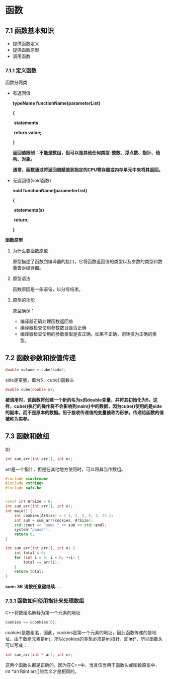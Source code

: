 # 函数

## 7.1 函数基本知识

- 提供函数定义
- 提供函数原型
- 调用函数



### 7.1.1 定义函数

函数分两类

- 有返回值

  **typeName functionName(parameterList)**

  **{**

  ​    **statements**

  ​    **return value;**

  **}**

  **返回值限制：不能是数组，但可以是其他任何类型-整数、浮点数、指针、结构、对象。**

  **通常，函数通过将返回值赋值到指定的CPU寄存器或内存单元中来将其返回。**

- 无返回值(void函数)

  **void functionName(parameterList)**

  **{**

  ​    **statements(s)**

  ​    **return;**

  **}**

  

**函数原型**

1. 为什么要函数原型

   原型描述了函数到编译器的接口，它将函数返回值的类型以及参数的类型和数量告诉编译器。

2. 原型语法

   函数原因是一条语句，以分号结束。

3. 原型的功能

   原型确保：

   - 编译器正确处理函数返回值
   - 编译器检查使用参数数目是否正确
   - 编译器检查使用的参数类型是否正确。如果不正确，则转换为正确的类型。



## 7.2 函数参数和按值传递

```c++
double volume = cube(side);
```

side是变量，值为5，cube()函数头

```c++
double cube(double x);
```

**被调用时，该函数将创建一个新的名为x的double变量，并将其初始化为5。这样，cube()执行的操作将不会影响到main()中的数据，因为cube()使用的是side的副本，而不是原本的数据。用于接收传递值的变量被称为形参。传递给函数的值被称为实参。**



## 7.3 函数和数组

如

```c++
int sum_arr(int arr[], int n);
```

arr是一个指针，但是在其他地方使用时，可以将其当作数组。

```c++
#include <iostream>
#include <string>
#include <afx.h>


const int ArSize = 8;
int sum_arr(int arr[], int n);
int main() {
	int cookies[ArSize] = { 1, 2, 3, 5, 2, 23 };
	int sum = sum_arr(cookies, ArSize);
	std::cout << "sum: " << sum << std::endl;
	system("pause");
	return 0;
}

int sum_arr(int arr[], int n) {
	int total = 0;
	for (int i = 0; i < n; ++i) {
		total += arr[i];
	}
	return total;
}
```

**sum: 36**
**请按任意键继续. . .**



### 7.3.1 函数如何使用指针来处理数组

C++将数组名解释为第一个元素的地址

```c++
cookies == &cookies[0];
```

cookies是数组名，因此，cookies是第一个元素的地址，因此函数传递的是地址。由于数组元素是int，所以cookies的类型必须是int指针，即**int***，所以函数头可以写成：

```c++
int sum_arr(int * arr, int n);
```

这两个函数头都是正确的，因为在C++中，当且仅当用于函数头或函数原型中，int *arr和int arr[]的含义才是相同的。